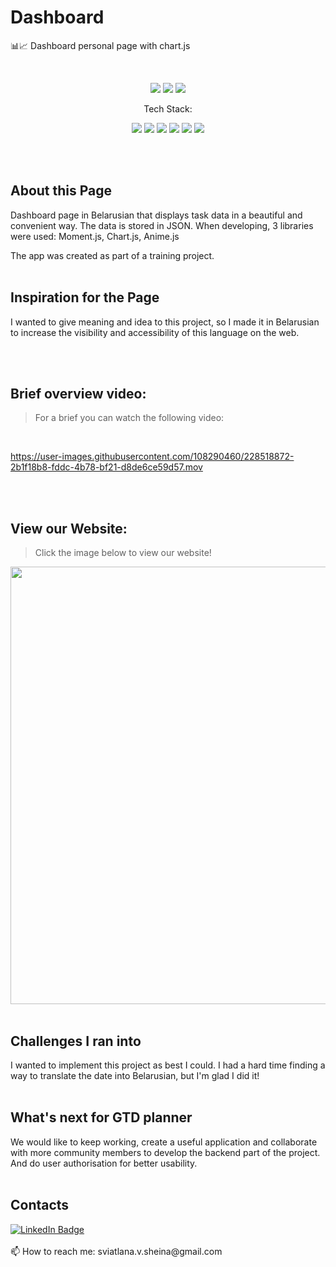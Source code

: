 # Dashboard
📊📈 Dashboard personal page with chart.js

<br>

<p align="center">
    <img src="https://img.shields.io/github/issues/sssheina/Dashboard">
    <img src="https://img.shields.io/github/forks/sssheina/Dashboard">
    <img src="https://img.shields.io/github/stars/sssheina/Dashboard">
    
</p>

<p align="center">Tech Stack:</p>
<p align="center">
    <img src="https://img.shields.io/badge/html5-%23E34F26.svg?style=for-the-badge&logo=html5&logoColor=white"> 
    <img src="https://img.shields.io/badge/css3-%231572B6.svg?style=for-the-badge&logo=css3&logoColor=white">
    <img src="https://img.shields.io/badge/javascript-%23323330.svg?style=for-the-badge&logo=javascript&logoColor=%23F7DF1E">
    <img src="https://img.shields.io/badge/chart.js-78DBE2?style=for-the-badge&logo=chart.js&logoColor=white">
    <img src="https://img.shields.io/badge/moment.js-4E5754?style=for-the-badge&logo=moment.js&logoColor=white">
    <img src="https://img.shields.io/badge/anime.js-%23E34F26?style=for-the-badge&logo=anime.js&logoColor=white">
</p>
<br>
<br>

## About this Page

Dashboard page in Belarusian that displays task data in a beautiful and convenient way. The data is stored in JSON. When developing, 3 libraries were used: Moment.js, Chart.js, Anime.js 

The app was created as part of a training project.
<br>
<br>

## Inspiration for the Page

I wanted to give meaning and idea to this project, so I made it in Belarusian to increase the visibility and accessibility of this language on the web.

<br>
<br>

## Brief overview video:
>For a brief you can watch the following video:

<br>

https://user-images.githubusercontent.com/108290460/228518872-2b1f18b8-fddc-4b78-bf21-d8de6ce59d57.mov


<br>
<br>

## View our Website:
>Click the image below to view our website!


[<img width="700" src="https://user-images.githubusercontent.com/108290460/228544078-37ec82db-9f23-419c-8a81-29494460639c.png"/>](https://sssheina.github.io/Dashboard/)
<br>
<br>


## Challenges I ran into

I wanted to implement this project as best I could. I had a hard time finding a way to translate the date into Belarusian, but I'm glad I did it!
<br>
<br>


## What's next for GTD planner

We would like to keep working, create a useful application and collaborate with more community members to develop the backend part of the project. And do user authorisation for better usability.
<br>
<br>


## Contacts

<a href="https://www.linkedin.com/in/veta-sheina-521666249" target="_blank">
    <img src="https://img.shields.io/badge/LinkedIn-blue?style=for-the-badge&logo=linkedin&logoColor=white" alt="LinkedIn Badge"/>
  </a>
<br>
<br>
📫 How to reach me: sviatlana.v.sheina@gmail.com
<br><br>

 
